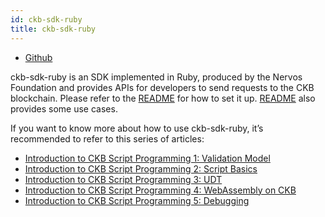 ```yaml
---
id: ckb-sdk-ruby
title: ckb-sdk-ruby
---
```

* [Github](https://github.com/nervosnetwork/ckb-sdk-ruby)

ckb-sdk-ruby is an SDK implemented in Ruby, produced by the Nervos Foundation and provides APIs for developers to send requests to the CKB blockchain. Please refer to the [README](https://github.com/nervosnetwork/ckb-sdk-ruby/blob/develop/README.md) for how to set it up. [README](https://github.com/nervosnetwork/ckb-sdk-ruby/blob/develop/README.md) also provides some use cases. 

If you want to know more about how to use ckb-sdk-ruby, it’s recommended to refer to this series of articles:

* [Introduction to CKB Script Programming 1: Validation Model](https://xuejie.space/2019_07_05_introduction_to_ckb_script_programming_validation_model/)
* [Introduction to CKB Script Programming 2: Script Basics](https://xuejie.space/2019_07_13_introduction_to_ckb_script_programming_script_basics/)
* [Introduction to CKB Script Programming 3: UDT](https://xuejie.space/2019_09_06_introduction_to_ckb_script_programming_udt/)
* [Introduction to CKB Script Programming 4: WebAssembly on CKB](https://xuejie.space/2019_10_09_introduction_to_ckb_script_programming_wasm_on_ckb/)
* [Introduction to CKB Script Programming 5: Debugging](https://xuejie.space/2019_10_18_introduction_to_ckb_script_programming_debugging/)





